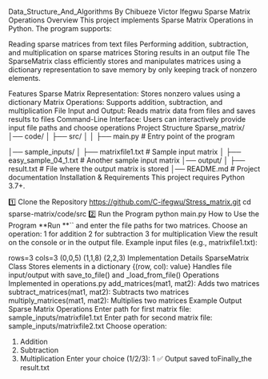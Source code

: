 Data_Structure_And_Algorithms By Chibueze Victor Ifegwu
Sparse Matrix Operations
Overview
This project implements Sparse Matrix Operations in Python. The program supports:

Reading sparse matrices from text files
Performing addition, subtraction, and multiplication on sparse matrices
Storing results in an output file
The SparseMatrix class efficiently stores and manipulates matrices using a dictionary representation to save memory by only keeping track of nonzero elements.

Features
Sparse Matrix Representation: Stores nonzero values using a dictionary
Matrix Operations: Supports addition, subtraction, and multiplication
File Input and Output: Reads matrix data from files and saves results to files
Command-Line Interface: Users can interactively provide input file paths and choose operations
Project Structure
Sparse_matrix/
│── code/
│   ├── src/
│   │   ├── main.py  # Entry point of the program

│── sample_inputs/
│   ├── matrixfile1.txt  # Sample input matrix
│   ├── easy_sample_04_1.txt  # Another sample input matrix
│── output/
│   ├── result.txt  # File where the output matrix is stored
│── README.md  # Project documentation
Installation & Requirements
This project requires Python 3.7+.

1️⃣ Clone the Repository
https://github.com/C-ifegwu/Stress_matrix.git
cd sparse-matrix/code/src
2️⃣ Run the Program
python main.py
How to Use the Program
**Run **`` and enter the file paths for two matrices.
Choose an operation:
1 for addition
2 for subtraction
3 for multiplication
View the result on the console or in the output file.
Example input files (e.g., matrixfile1.txt):

rows=3
cols=3
(0,0,5)
(1,1,8)
(2,2,3)
Implementation Details
SparseMatrix Class
Stores elements in a dictionary {(row, col): value}
Handles file input/output with save_to_file() and _load_from_file()
Operations Implemented in operations.py
add_matrices(mat1, mat2): Adds two matrices
subtract_matrices(mat1, mat2): Subtracts two matrices
multiply_matrices(mat1, mat2): Multiplies two matrices
Example Output
Sparse Matrix Operations
Enter path for first matrix file: sample_inputs/matrixfile1.txt
Enter path for second matrix file: sample_inputs/matrixfile2.txt
Choose operation:
1. Addition
2. Subtraction
3. Multiplication
Enter your choice (1/2/3): 1
✅ Output saved toFinally_the result.txt
